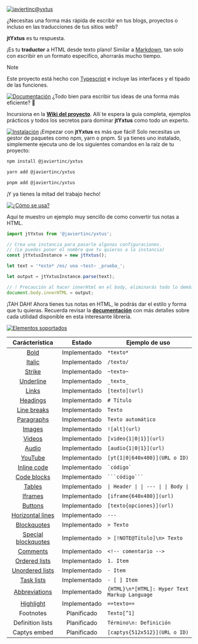 [![javiertinc@yxtus](https://javiertinc.github.io/media/jtYxtus/gh-header.png)](https://github.com/JaviertINC/jtYxtus)

¿Necesitas una forma más rápida de escribir en tus blogs, proyectos o incluso en las traducciones de tus sitios web?

**jtYxtus** es tu respuesta.

¡Es tu **traductor** a HTML desde texto plano! Similar a [Markdown](https://www.markdownguide.org), tan solo con escribir en un formato especifico, ahorrarás mucho tiempo.

> [!NOTE]
> Este proyecto está hecho con [Typescript](https://www.typescriptlang.org) e incluye las interfaces y el tipado de las funciones.

[![Documentación](https://javiertinc.github.io/media/jtYxtus/gh-documentacion.png)](https://github.com/JaviertINC/jtYxtus/wiki)
¿Todo bien para escribir tus ideas de una forma más eficiente? 🚀

Incursiona en la [**Wiki del proyecto**](https://github.com/JaviertINC/jtYxtus/wiki). Allí te espera la guía completa, ejemplos prácticos y todos los secretos para dominar **jtYxtus** como todo un experto.

[![Instalación](https://javiertinc.github.io/media/jtYxtus/gh-instalacion.png)](https://github.com/JaviertINC/jtYxtus/wiki)
¡Empezar con **jtYxtus** es más que fácil! Solo necesitas un gestor de paquetes como npm, yarn o pnpm. Si ya tienes uno instalado, simplemente ejecuta uno de los siguientes comandos en la raíz de tu proyecto:

```bash
npm install @javiertinc/yxtus
```

```bash
yarn add @javiertinc/yxtus
```

```bash
pnpm add @javiertinc/yxtus
```

¡Y ya tienes la mitad del trabajo hecho!

[![¿Cómo se usa?](https://javiertinc.github.io/media/jtYxtus/gh-como-se-usa.png)](https://github.com/JaviertINC/jtYxtus/wiki)

Aquí te muestro un ejemplo muy sencillo de como convertir tus notas a HTML.

```typescript
import jtYxtus from '@javiertinc/yxtus';

// Crea una instancia para pasarle algunas configuraciones.
// (Le puedes poner el nombre que tu quieras a la instancia)
const jtYxtusInstance = new jtYxtus();

let text = '*esto* /es/ una ~test~ _prueba_';

let output = jtYxtusInstance.parse(text);

// ! Precaución al hacer innerHtml en el body, eliminarás todo lo demás jeje. Luego lo adaptas a lo que necesites.
document.body.innerHTML = output;
```

¡TAH DAH! Ahora tienes tus notas en HTML, le podrás dar el estilo y forma que tu quieras. Recuerda revisar la [**documentación**](https://github.com/JaviertINC/jtYxtus/wiki) con más detalles sobre cada utilidad disponible en esta interesante librería.

[![Elementos soportados](https://javiertinc.github.io/media/jtYxtus/gh-elementos-soportados.png)](https://github.com/JaviertINC/jtYxtus/wiki)

| Carácterística | Estado | Ejemplo de uso |
| :---: | :---: | --- |
| [Bold](https://github.com/JaviertINC/jtYxtus/wiki/Basic) | Implementado | `*texto*` |
| [Italic](https://github.com/JaviertINC/jtYxtus/wiki/Basic) | Implementado | `/texto/` |
| [Strike](https://github.com/JaviertINC/jtYxtus/wiki/Basic) | Implementado | `~texto~` |
| [Underline](https://github.com/JaviertINC/jtYxtus/wiki/Basic) | Implementado | `_texto_` |
| [Links](https://github.com/JaviertINC/jtYxtus/wiki/Basic) | Implementado | `[texto](url)` |
| [Headings](https://github.com/JaviertINC/jtYxtus/wiki/Basic) | Implementado | `# Título` |
| [Line breaks](https://github.com/JaviertINC/jtYxtus/wiki/Basic) | Implementado | `Texto  ` |
| [Paragraphs](https://github.com/JaviertINC/jtYxtus/wiki/Basic) | Implementado | `Texto automático` |
| [Images](https://github.com/JaviertINC/jtYxtus/wiki/Media) | Implementado | `![alt](url)` |
| [Videos](https://github.com/JaviertINC/jtYxtus/wiki/Media) | Implementado | `[video{1\|0\|1}](url)` |
| [Audio](https://github.com/JaviertINC/jtYxtus/wiki/Media) | Implementado | `[audio{1\|0\|1}](url)` |
| [YouTube](https://github.com/JaviertINC/jtYxtus/wiki/Media) | Implementado | `[yt{1\|0\|640x480}](URL o ID)` |
| [Inline code](https://github.com/JaviertINC/jtYxtus/wiki/Code) | Implementado | ```` `código` ```` |
| [Code blocks](https://github.com/JaviertINC/jtYxtus/wiki/Code) | Implementado | ```` ```código``` ```` |
| [Tables](https://github.com/JaviertINC/jtYxtus/wiki/Tables) | Implementado | `\| Header \| \| --- \| \| Body \|` |
| [Iframes](https://github.com/JaviertINC/jtYxtus/wiki/Advanced) | Implementado | `[iframe{640x480}](url)` |
| [Buttons](https://github.com/JaviertINC/jtYxtus/wiki/Advanced) | Implementado | `[texto{opciones}](url)` |
| [Horizontal lines](https://github.com/JaviertINC/jtYxtus/wiki/Decorators) | Implementado | `---` |
| [Blockquotes](https://github.com/JaviertINC/jtYxtus/wiki/Decorators) | Implementado | `> Texto` |
| [Special blockquotes](https://github.com/JaviertINC/jtYxtus/wiki/Decorators) | Implementado | `> [!NOTE@Título]\n> Texto` |
| [Comments](https://github.com/JaviertINC/jtYxtus/wiki/Basic) | Implementado | `<!-- comentario -->` |
| [Ordered lists](https://github.com/JaviertINC/jtYxtus/wiki/Lists) | Implementado | `1. Item` |
| [Unordered lists](https://github.com/JaviertINC/jtYxtus/wiki/Lists) | Implementado | `- Item` |
| [Task lists](https://github.com/JaviertINC/jtYxtus/wiki/Lists) | Implementado | `- [ ] Item` |
| [Abbreviations](https://github.com/JaviertINC/jtYxtus/wiki/Advanced) | Implementado | `{HTML}\n*[HTML]: Hyper Text Markup Language` |
| [Highlight](https://github.com/JaviertINC/jtYxtus/wiki/Decorators) | Implementado | `==texto==` |
| Footnotes | Planificado | `Texto[^1]` |
| Definition lists | Planificado | `Término\n: Definición` |
| Captys embed | Planificado | `[captys{512x512}](URL o ID)` |

